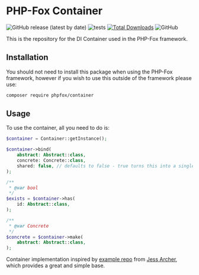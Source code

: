 # PHP-Fox Container

<!-- BADGES_START -->
![GitHub release (latest by date)](https://img.shields.io/github/v/release/php-fox/container)
![tests](https://github.com/PHP-Fox/container/workflows/run-tests/badge.svg)
[![Total Downloads](https://img.shields.io/packagist/dt/phpfox/container.svg?style=flat-square)](https://packagist.org/packages/phpfox/container)
![GitHub](https://img.shields.io/github/license/php-fox/container)

<!-- BADGES_END -->

This is the repository for the DI Container used in the PHP-Fox framework.


## Installation

You should not need to install this package when using the PHP-Fox framework, however if you wish to use this outside of the framework please use:

```bash
composer require phpfox/container
```

## Usage

To use the container, all you need to do is:

```php
$container = Container::getInstance();

$container->bind(
    abstract: Abstract::class,
    concrete: Concrete::class,
    shared: false, // defaults to false - true turns this into a singleton.
);

/**
 * @var bool
 */
$exists = $container->has(
    id: Abstract::class,
);

/**
 * @var Concrete
 */
$concrete = $container->make(
    abstract: Abstract::class,
);
```

Container implementation inspired by [example repo](https://github.com/jessarcher/service-container-from-scratch) from [Jess Archer](https://github.com/jessarcher), which provides a great and simple base. 
